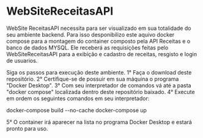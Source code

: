 # WebSiteReceitasAPI 
WebSite ReceitasAPI necessita para ser visualizado em sua totalidade do seu ambiente backend. Para isso desponibilizo este aquivo docker compose 
para a montagem do container composto pela API Receitas e o banco de dados MYSQL. Ele receberá as requisições feitas pelo WebSiteReceitasAPI para a exibição e cadastro de receitas, resgisto e login de usuarios.

Siga os passos para execução deste ambiente.
1° Faça o download deste repositório.
2° Certifique-se de possuir em sua máquina o programa "Docker Desktop".
3° Com seu interpretador de comandos vá até a pasta "docker compose" localizada dentro deste repositório baixado.
4° Execute em ordem os seguintes comandos em seu interpretador:

docker-compose build --no-cache
docker-compose up

5° O container irá aparecer na lista no programa Docker Desktop e estará pronto para uso.
